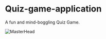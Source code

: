 # Quiz-game-application
A fun and mind-boggling Quiz Game.

![MasterHead](https://lh3.googleusercontent.com/proxy/TvmH8o-49b7TFsze3T1ZHG6bxoBl3fxDjp32CLspBPKFfNJaJaoQMNoQKPH4aTRxVi32J7UYuYq23W-HyU9s3StxODSXyrxpmg7K_1DZerswhZBtTT72MAWhUB1C3k4)

